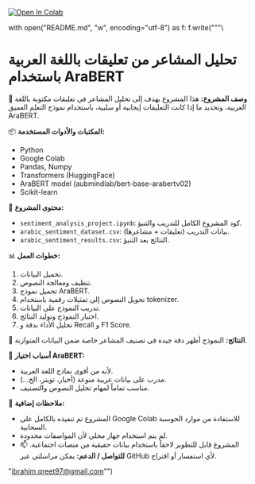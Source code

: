 [![Open In Colab](https://colab.research.google.com/assets/colab-badge.svg)](https://colab.research.google.com/github/ibrahimiq97/sentiment-analysis-ibrahim/blob/main/arabic_sentiment_analysis.ipynb)

with open("README.md", "w", encoding="utf-8") as f:
    f.write("""\
# تحليل المشاعر من تعليقات باللغة العربية باستخدام AraBERT

🎯 **وصف المشروع:**
هذا المشروع يهدف إلى تحليل المشاعر في تعليقات مكتوبة باللغة العربية، وتحديد ما إذا كانت التعليقات إيجابية أو سلبية، باستخدام نموذج التعلم العميق AraBERT.

📦 **المكتبات والأدوات المستخدمة:**
- Python
- Google Colab
- Pandas, Numpy
- Transformers (HuggingFace)
- AraBERT model (aubmindlab/bert-base-arabertv02)
- Scikit-learn

📁 **محتوى المشروع:**
- `sentiment_analysis_project.ipynb`: كود المشروع الكامل للتدريب والتنبؤ.
- `arabic_sentiment_dataset.csv`: بيانات التدريب (تعليقات + مشاعرها).
- `arabic_sentiment_results.csv`: النتائج بعد التنبؤ.

📊 **خطوات العمل:**
1. تحميل البيانات.
2. تنظيف ومعالجة النصوص.
3. تحميل نموذج AraBERT.
4. تحويل النصوص إلى تمثيلات رقمية باستخدام tokenizer.
5. تدريب النموذج على البيانات.
6. اختبار النموذج وتوليد النتائج.
7. تحليل الأداء بدقة و Recall و F1 Score.

🚀 **النتائج:**
النموذج أظهر دقة جيدة في تصنيف المشاعر خاصة ضمن البيانات المتوازنة.

🧠 **أسباب اختيار AraBERT:**
- لأنه من أقوى نماذج اللغة العربية.
- مدرب على بيانات عربية منوعة (أخبار، تويتر، الخ...).
- مناسب تماماً لمهام تحليل النصوص والتصنيف.

📌 **ملاحظات إضافية:**
- المشروع تم تنفيذه بالكامل على Google Colab للاستفادة من موارد الحوسبة السحابية.
- لم يتم استخدام جهاز محلي لأن المواصفات محدودة.
- المشروع قابل للتطوير لاحقاً باستخدام بيانات حقيقية من منصات اجتماعية.
📫 **للتواصل / الدعم:**
يمكن مراسلتي عبر GitHub لأي استفسار أو اقتراح.

"ibrahim.qreet97@gmail.com"")
